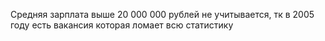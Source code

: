 Средняя зарплата выше 20 000 000 рублей не учитывается, тк в 2005 году есть вакансия которая ломает всю статистику
